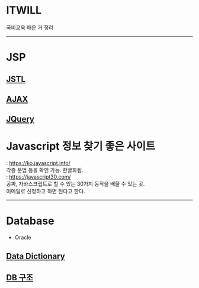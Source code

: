 # ITWILL
국비교육 배운 거 정리

----
# JSP

## [JSTL](https://github.com/inuit57/ITWILL/tree/main/JSP%2CJAVA/JSTL#%EA%B0%9C%EC%9A%94)
## [AJAX](https://github.com/inuit57/ITWILL/tree/main/JSP%2CJAVA/JSP/AJAX)

## [JQuery](https://jquery.com/)

# Javascript 정보 찾기 좋은 사이트 
: https://ko.javascript.info/ <br>
각종 문법 등을 확인 가능. 한글화됨.  <br>
: https://javascript30.com/ <br>
공짜, 자바스크립트로 할 수 있는 30가지 동작을 배울 수 있는 곳. <br>
이메일로 신청하고 하면 된다고 한다.  <br>

----

# Database
- Oracle 

## [Data Dictionary](https://github.com/inuit57/ITWILL/tree/main/Database/Data%20Dictionary#%EA%B5%AC%EC%84%B1%EC%9A%94%EC%86%8C)

## [DB 구조](https://github.com/inuit57/ITWILL/tree/main/DB%EA%B5%AC%ED%98%84/DB%EA%B5%AC%EC%A1%B0#db-%EA%B5%AC%EC%A1%B0)
